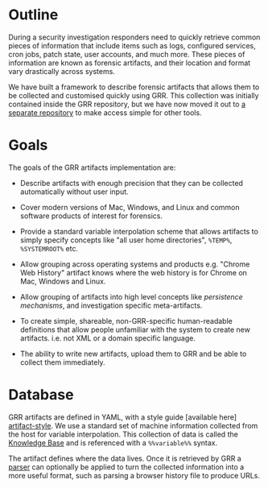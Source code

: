 # Outline

During a security investigation responders need to quickly retrieve common
pieces of information that include items such as logs, configured services, cron
jobs, patch state, user accounts, and much more. These pieces of information are
known as forensic artifacts, and their location and format vary drastically
across systems.

We have built a framework to describe forensic artifacts that allows them to be
collected and customised quickly using GRR. This collection was initially
contained inside the GRR repository, but we have now moved it out to [a separate
repository][artifact-repository] to make access simple for other tools.

# Goals

The goals of the GRR artifacts implementation are:

  - Describe artifacts with enough precision that they can be collected
    automatically without user input.

  - Cover modern versions of Mac, Windows, and Linux and common software
    products of interest for forensics.

  - Provide a standard variable interpolation scheme that allows artifacts to
    simply specify concepts like "all user home directories", `%TEMP%`,
    `%SYSTEMROOT%` etc.

  - Allow grouping across operating systems and products e.g. "Chrome
    Web History" artifact knows where the web history is for Chrome on Mac,
    Windows and Linux.

  - Allow grouping of artifacts into high level concepts like *persistence
    mechanisms*, and investigation specific meta-artifacts.

  - To create simple, shareable, non-GRR-specific human-readable definitions
    that allow people unfamiliar with the system to create new artifacts. i.e.
    not XML or a domain specific language.

  - The ability to write new artifacts, upload them to GRR and be able to
    collect them immediately.

# Database

GRR artifacts are defined in YAML, with a style guide [available here]
[artifact-style]. We use a standard set of machine information collected
from the host for variable interpolation. This collection of data is called the
[Knowledge Base][artifact-knowledgebase] and is referenced with a `%%variable%%`
syntax.

The artifact defines where the data lives. Once it is retrieved by GRR a
[parser][artifact-parsers] can optionally be applied to turn the collected
information into a more useful format, such as parsing a browser history file
to produce URLs.

[artifact-repository]: https://github.com/ForensicArtifacts/artifacts
[artifact-style]: https://github.com/ForensicArtifacts/artifacts/blob/master/docs/Artifacts%20definition%20format%20and%20style%20guide.asciidoc
[artifact-knowledgebase]: https://github.com/google/grr/blob/master/grr/proto/knowledge_base.proto
[artifact-parsers]: https://github.com/google/grr/tree/master/grr/parsers
